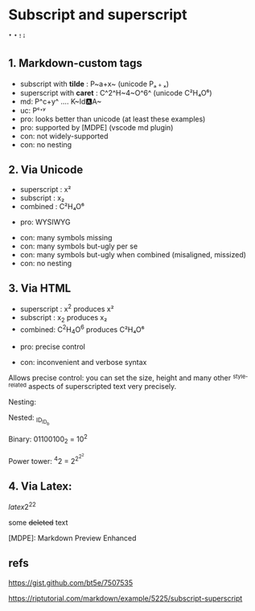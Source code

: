 # Subscript and superscript

ꜛ ꜜ ꜝ ꜞ

## 1. Markdown-custom tags

- subscript with __tilde__   : P~a+x~ (unicode Pₐ﹢ₓ)
- superscript with __caret__ : C^2^H~4~O^6^ (unicode C²H₄O⁶)
- md: P^c+y^ .... K~Id:a:A~
- uc: Pᶜᐩʸ
- pro: looks better than unicode (at least these examples)
- pro: supported by [MDPE] (vscode md plugin)
- con: not widely-supported
- con: no nesting

## 2. Via Unicode
- superscript : x²
- subscript   : x₂
- combined    : C²H₄O⁶
+ pro: WYSIWYG
- con: many symbols missing
- con: many symbols but-ugly per se
- con: many symbols but-ugly when combined (misaligned, missized)
- con: no nesting


## 3. Via HTML

- superscript : x<sup>2</sup> produces x²
- subscript   : x<sub>2</sub> produces x₂
- combined: C<sup>2</sup>H<sub>4</sub>O<sup>6</sup> produces C²H₄O⁶
+ pro: precise control
- con: inconvenient and verbose syntax

Allows precise control: you can set the size, height and many other <span style="vertical-align: baseline; position: relative;top: -0.4em; font-size: 11px">style-related</span> aspects of superscripted text very precisely.

Nesting:

Nested: <sub>ID<sub>ID<sub>b</sub></sub></sub>

Binary: 01100100<sub>2</sub> = 10<sup>2</sup>

Power tower: <sup>4</sup>2 = 2<sup>2<sup>2<sup>2</sup></sup></sup>


## 4. Via Latex:

$latex {2^{2}}^{2}$


some ~~deleted~~ text



[MDPE]: Markdown Preview Enhanced


## refs

https://gist.github.com/bt5e/7507535

https://riptutorial.com/markdown/example/5225/subscript-superscript

